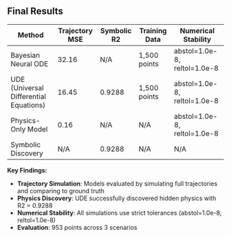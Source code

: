 ## Final Results

| Method | Trajectory MSE | Symbolic R2 | Training Data | Numerical Stability |
|--------|----------------|-------------|---------------|-------------------|
| Bayesian Neural ODE | 32.16 | N/A | 1,500 points | abstol=1.0e-8, reltol=1.0e-8 |
| UDE (Universal Differential Equations) | 16.45 | 0.9288 | 1,500 points | abstol=1.0e-8, reltol=1.0e-8 |
| Physics-Only Model | 0.16 | N/A | N/A | abstol=1.0e-8, reltol=1.0e-8 |
| Symbolic Discovery | N/A | 0.9288 | N/A | N/A |

**Key Findings:**
- **Trajectory Simulation**: Models evaluated by simulating full trajectories and comparing to ground truth
- **Physics Discovery**: UDE successfully discovered hidden physics with R2 = 0.9288
- **Numerical Stability**: All simulations use strict tolerances (abstol=1.0e-8, reltol=1.0e-8)
- **Evaluation**: 953 points across 3 scenarios
